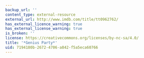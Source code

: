 ```yaml
---
backup_url: ''
content_type: external-resource
external_url: http://www.imdb.com/title/tt0962762/
has_external_licence_warning: true
has_external_license_warning: true
is_broken: ''
license: https://creativecommons.org/licenses/by-nc-sa/4.0/
title: '*Genius Party*'
uid: 7194180b-2672-4706-a842-f5a5eca60766
---
```

